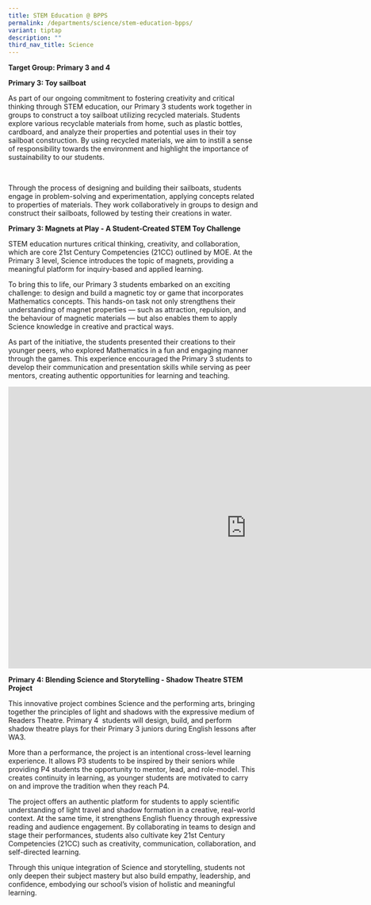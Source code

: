 ```yaml
---
title: STEM Education @ BPPS
permalink: /departments/science/stem-education-bpps/
variant: tiptap
description: ""
third_nav_title: Science
---
```

<p><strong>Target Group: Primary 3 and 4</strong>
</p>
<p></p>
<p><strong>Primary 3: Toy sailboat</strong>
</p>
<p>As part of our ongoing commitment to fostering creativity and critical
thinking through STEM education, our Primary 3 students work together in
groups to construct a toy sailboat utilizing recycled materials. Students
explore various recyclable materials from home, such as plastic bottles,
cardboard, and analyze their properties and potential uses in their toy
sailboat construction. By using recycled materials, we aim to instill a
sense of responsibility towards the environment and highlight the importance
of sustainability to our students.</p>
<p>&nbsp;</p>
<p>Through the process of designing and building their sailboats, students
engage in problem-solving and experimentation, applying concepts related
to properties of materials. They work collaboratively in groups to design
and construct their sailboats, followed by testing their creations in water.</p>
<p></p>
<p><strong>Primary 3: Magnets at Play - A Student-Created STEM Toy Challenge</strong>
</p>
<p>STEM education nurtures critical thinking, creativity, and collaboration,
which are core 21st Century Competencies (21CC) outlined by MOE. At the
Primary 3 level, Science introduces the topic of magnets, providing a meaningful
platform for inquiry-based and applied learning.</p>
<p>To bring this to life, our Primary 3 students embarked on an exciting
challenge: to design and build a magnetic toy or game that incorporates
Mathematics concepts. This hands-on task not only strengthens their understanding
of magnet properties — such as attraction, repulsion, and the behaviour
of magnetic materials — but also enables them to apply Science knowledge
in creative and practical ways.</p>
<p>As part of the initiative, the students presented their creations to their
younger peers, who explored Mathematics in a fun and engaging manner through
the games. This experience encouraged the Primary 3 students to develop
their communication and presentation skills while serving as peer mentors,
creating authentic opportunities for learning and teaching.</p>
<div class="iframe-wrapper">
<iframe height="569" width="960" allowfullscreen="true" frameborder="0" src="https://docs.google.com/presentation/d/e/2PACX-1vQfJ-92XlXQDbhDIBi-gEjTSOx5Z86k1_lUSbI_G59EO0JBsWphD9eimRarPGvYlcIcX_xoevvYixUR/pubembed?start=false&amp;loop=false&amp;delayms=3000"></iframe>
</div>
<p></p>
<p><strong>Primary 4: Blending Science and Storytelling - Shadow Theatre STEM Project</strong>
</p>
<p>This innovative project combines Science and the performing arts, bringing
together the principles of light and shadows with the expressive medium
of Readers Theatre. Primary 4&nbsp; students will design, build, and perform
shadow theatre plays for their Primary 3 juniors during English lessons
after WA3.</p>
<p>More than a performance, the project is an intentional cross-level learning
experience. It allows P3 students to be inspired by their seniors while
providing P4 students the opportunity to mentor, lead, and role-model.
This creates continuity in learning, as younger students are motivated
to carry on and improve the tradition when they reach P4.</p>
<p>The project offers an authentic platform for students to apply scientific
understanding of light travel and shadow formation in a creative, real-world
context. At the same time, it strengthens English fluency through expressive
reading and audience engagement. By collaborating in teams to design and
stage their performances, students also cultivate key 21st Century Competencies
(21CC) such as creativity, communication, collaboration, and self-directed
learning.</p>
<p>Through this unique integration of Science and storytelling, students
not only deepen their subject mastery but also build empathy, leadership,
and confidence, embodying our school’s vision of holistic and meaningful
learning.</p>
<p></p>